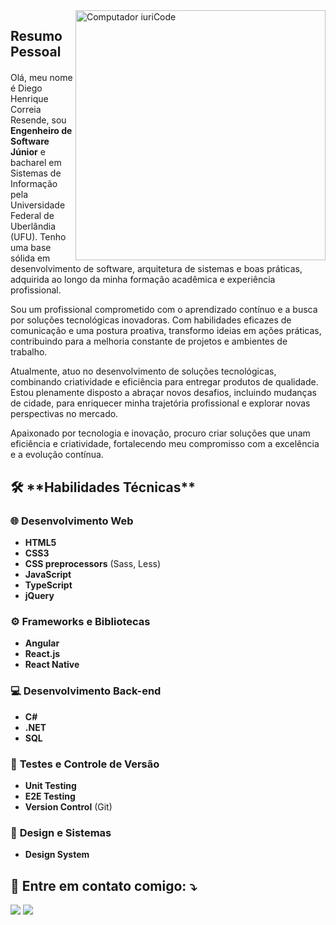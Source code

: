 <img src="https://raw.githubusercontent.com/MicaelliMedeiros/micaellimedeiros/master/image/computer-illustration.png" min-width="400px" max-width="400px" width="400px" align="right" alt="Computador iuriCode">

<h2 style="margin-bottom: 20px;">Resumo Pessoal</h2>

<p align="left"> 
  Olá, meu nome é Diego Henrique Correia Resende, sou <strong>Engenheiro de Software Júnior</strong> e bacharel em Sistemas de Informação pela Universidade Federal de Uberlândia (UFU). Tenho uma base sólida em desenvolvimento de software, arquitetura de sistemas e boas práticas, adquirida ao longo da minha formação acadêmica e experiência profissional.

Sou um profissional comprometido com o aprendizado contínuo e a busca por soluções tecnológicas inovadoras. Com habilidades eficazes de comunicação e uma postura proativa, transformo ideias em ações práticas, contribuindo para a melhoria constante de projetos e ambientes de trabalho.

Atualmente, atuo no desenvolvimento de soluções tecnológicas, combinando criatividade e eficiência para entregar produtos de qualidade. Estou plenamente disposto a abraçar novos desafios, incluindo mudanças de cidade, para enriquecer minha trajetória profissional e explorar novas perspectivas no mercado.

Apaixonado por tecnologia e inovação, procuro criar soluções que unam eficiência e criatividade, fortalecendo meu compromisso com a excelência e a evolução contínua.
</p>

<p align="left">
 <h2> 🛠️ **Habilidades Técnicas**</h2>

### 🌐 **Desenvolvimento Web**
- **HTML5**
- **CSS3**
- **CSS preprocessors** (Sass, Less)
- **JavaScript**
- **TypeScript**
- **jQuery**

### ⚙️ **Frameworks e Bibliotecas**
- **Angular**
- **React.js**
- **React Native**

### 💻 **Desenvolvimento Back-end**
- **C#**
- **.NET**
- **SQL**

### 🧪 **Testes e Controle de Versão**
- **Unit Testing**
- **E2E Testing**
- **Version Control** (Git)

### 🎨 **Design e Sistemas**
- **Design System**

</p>

<h2 align="left">
   💼 Entre em contato comigo: ⤵️
</h2>

<p align="left">

  <a href="#" alt="Linkedin">
  <img src="https://img.shields.io/badge/-Linkedin-0e76a8?style=flat-square&logo=Linkedin&logoColor=white&link=[LINK-DO-SEU-LINKEDIN](https://www.linkedin.com/in/diego-henrique-24b8a51ba/)" /></a>

  <a href="#" alt="Instagram">
  <img src="https://img.shields.io/badge/-Instagram-DF0174?style=flat-square&labelColor=DF0174&logo=instagram&logoColor=white&link=[LINK-DO-SEU-INSTAGRAM](https://www.instagram.com/diego_henrique189/)"/></a>
</p>  
